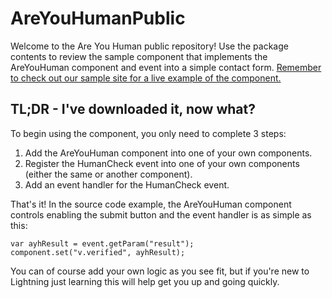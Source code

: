 # AreYouHumanPublic
Welcome to the Are You Human public repository!  Use the package contents to review the sample component that implements the AreYouHuman component and event into a simple contact form.  [Remember to check out our sample site for a live example of the component.](https://ayhpublictest-developer-edition.na53.force.com/Sample/s/ "Are You Human Sample Site")

## TL;DR - I've downloaded it, now what?
To begin using the component, you only need to complete 3 steps:
1. Add the AreYouHuman component into one of your own components.
2. Register the HumanCheck event into one of your own components (either the same or another component).
3. Add an event handler for the HumanCheck event.

That's it!  In the source code example, the AreYouHuman component controls enabling the submit button and the event handler is as simple as this:

```
var ayhResult = event.getParam("result");
component.set("v.verified", ayhResult);
```

You can of course add your own logic as you see fit, but if you're new to Lightning just learning this will help get you up and going quickly.
